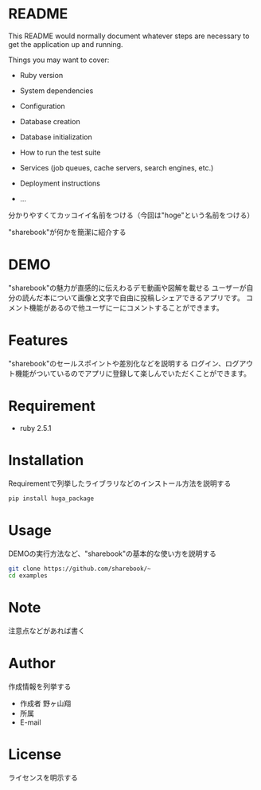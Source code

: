 # README

This README would normally document whatever steps are necessary to get the
application up and running.

Things you may want to cover:

* Ruby version

* System dependencies

* Configuration

* Database creation

* Database initialization

* How to run the test suite

* Services (job queues, cache servers, search engines, etc.)

* Deployment instructions

* ...


分かりやすくてカッコイイ名前をつける（今回は"hoge"という名前をつける）
 
"sharebook"が何かを簡潔に紹介する
 
# DEMO
 
"sharebook"の魅力が直感的に伝えわるデモ動画や図解を載せる
ユーザーが自分の読んだ本について画像と文字で自由に投稿しシェアできるアプリです。
コメント機能があるので他ユーザにーにコメントすることができます。
 
# Features
 
"sharebook"のセールスポイントや差別化などを説明する
ログイン、ログアウト機能がついているのでアプリに登録して楽しんでいただくことができます。
 
# Requirement
 
* ruby 2.5.1
 
# Installation
 
Requirementで列挙したライブラリなどのインストール方法を説明する
 
```bash
pip install huga_package
```
 
# Usage
 
DEMOの実行方法など、"sharebook"の基本的な使い方を説明する
 
```bash
git clone https://github.com/sharebook/~
cd examples
```
 
# Note
 
注意点などがあれば書く
 
# Author
 
作成情報を列挙する
 
* 作成者 野ヶ山翔
* 所属
* E-mail
 
# License
ライセンスを明示する
